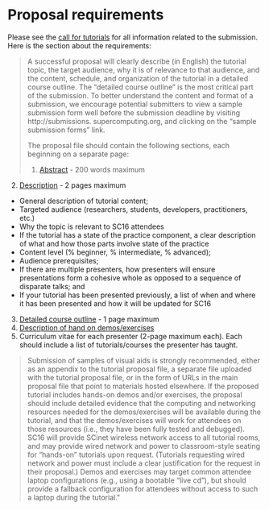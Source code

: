 
# Proposal requirements

Please see the [call for tutorials](https://github.com/swcarpentry/hpc-novice/files/210155/sc16-tutorials-call.pdf)
for all information related to the submission.
Here is the section about the requirements:

> A successful proposal will clearly describe (in English) the tutorial topic,
the target audience, why it is of relevance to that audience,
and the content, schedule, and organization of the tutorial in a detailed course outline.
The “detailed course outline” is the most critical part of the submission.
To better understand the content and format of a submission,
we encourage potential submitters to view a sample submission form well before the submission deadline
by visiting http://submissions. supercomputing.org, and clicking on the “sample submission forms” link.
>
> The proposal file should contain the following sections, each beginning on a separate page:
>
> 1. [Abstract](abstract.md) - 200 words maximum
2. [Description](description.md) - 2 pages maximum
* General description of tutorial content;
* Targeted audience (researchers, students, developers, practitioners, etc.)
* Why the topic is relevant to SC16 attendees
* If the tutorial has a state of the practice component, a clear description of what and how those
parts involve state of the practice
* Content level (% beginner, % intermediate, % advanced);
* Audience prerequisites;
* If there are multiple presenters, how presenters will ensure presentations form a cohesive whole
as opposed to a sequence of disparate talks; and
* If your tutorial has been presented previously, a list of when and where it has been presented and
how it will be updated for SC16
3. [Detailed course outline](outline.md) - 1 page maximum
4. [Description of hand on demos/exercises](hands-on.md)
5. Curriculum vitae for each presenter (2-page maximum each). Each should include a list of tutorials/courses
the presenter has taught.
>
> Submission of samples of visual aids is strongly recommended,
either as an appendix to the tutorial proposal file,
a separate file uploaded with the tutorial proposal file,
or in the form of URLs in the main proposal file that point to materials hosted elsewhere.
If the proposed tutorial includes hands-on demos and/or exercises,
the proposal should include detailed evidence that the computing
and networking resources needed for the demos/exercises will be available during the tutorial,
and that the demos/exercises will work for attendees on those resources
(i.e., they have been fully tested and debugged).
SC16 will provide SCinet wireless network access to all tutorial rooms,
and may provide wired network and power to classroom-style seating for
“hands-on” tutorials upon request.
(Tutorials requesting wired network and power must include a
clear justification for the request in their proposal.)
Demos and exercises may target common attendee laptop configurations
(e.g., using a bootable “live cd”),
but should provide a fallback configuration for attendees
without access to such a laptop during the tutorial."
